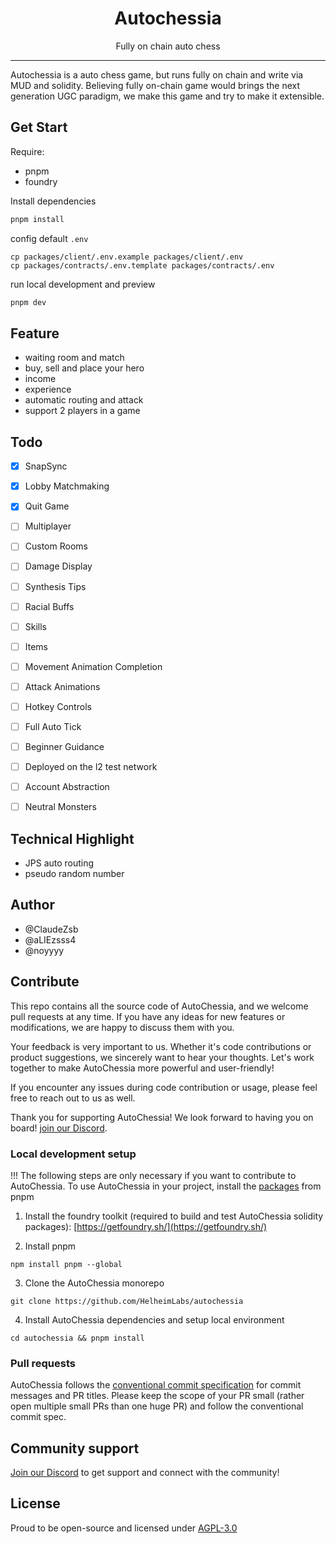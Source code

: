 

<div align="center">
<h1>Autochessia</h1>
<p>Fully on chain auto chess</p>
</div>

--------

Autochessia is a auto chess game, but runs fully on chain and write via MUD and solidity. Believing fully on-chain game would brings the next generation UGC paradigm, we make this game and try to make it extensible.

## Get Start

Require:

- pnpm
- foundry

Install dependencies

```bash
pnpm install
```

config default `.env`

```shell
cp packages/client/.env.example packages/client/.env
cp packages/contracts/.env.template packages/contracts/.env
```

run local development and preview

```bash
pnpm dev
```


## Feature

- waiting room and match
- buy, sell and place your hero
- income
- experience
- automatic routing and attack
- support 2 players in a game


## Todo

- [x] SnapSync
- [x] Lobby Matchmaking 
- [x] Quit Game 
- [ ] Multiplayer 
- [ ] Custom Rooms
- [ ] Damage Display
- [ ] Synthesis Tips 
- [ ] Racial Buffs
- [ ] Skills
- [ ] Items
- [ ] Movement Animation Completion 
- [ ] Attack Animations
- [ ] Hotkey Controls
- [ ] Full Auto Tick
- [ ] Beginner Guidance 
- [ ] Deployed on the l2 test network
- [ ] Account Abstraction
- [ ] Neutral Monsters




## Technical Highlight

- JPS auto routing
- pseudo random number

## Author

- @ClaudeZsb
- @aLIEzsss4
- @noyyyy

## Contribute

This repo contains all the source code of AutoChessia, and we welcome pull requests at any time. If you have any ideas for new features or modifications, we are happy to discuss them with you.

Your feedback is very important to us. Whether it's code contributions or product suggestions, we sincerely want to hear your thoughts. Let's work together to make AutoChessia more powerful and user-friendly!

If you encounter any issues during code contribution or usage, please feel free to reach out to us as well.

Thank you for supporting AutoChessia! We look forward to having you on board!
 [join our Discord]( https://discord.gg/Qget5JQHtr).

### Local development setup

!!!
The following steps are only necessary if you want to contribute to AutoChessia. To use AutoChessia in your project, install the [packages](#packages) from pnpm

1. Install the foundry toolkit (required to build and test AutoChessia solidity packages): [https://getfoundry.sh/](https://getfoundry.sh/)

2. Install pnpm

```
npm install pnpm --global
```

 
3. Clone the AutoChessia monorepo

```
git clone https://github.com/HelheimLabs/autochessia 
```

4. Install AutoChessia dependencies and setup local environment
```
cd autochessia && pnpm install
```

### Pull requests

AutoChessia follows the [conventional commit specification](https://www.conventionalcommits.org/en/v1.0.0/) for commit messages and PR titles. Please keep the scope of your PR small (rather open multiple small PRs than one huge PR) and follow the conventional commit spec.

## Community support

[Join our Discord](https://discord.gg/Qget5JQHtr) to get support and connect with the community!


## License

Proud to be open-source and licensed under [AGPL-3.0](./LICENSE)
